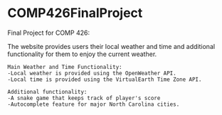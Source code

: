 # COMP426FinalProject
Final Project for COMP 426:

The website provides users their local weather and time and additional functionality for them to enjoy the current weather. 
   
   
    Main Weather and Time Functionality:
    -Local weather is provided using the OpenWeather API.
    -Local time is provided using the VirtualEarth Time Zone API.
    
    Additional functionality:
    -A snake game that keeps track of player's score
    -Autocomplete feature for major North Carolina cities. 
     
